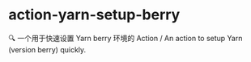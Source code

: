 # action-yarn-setup-berry
🔍 一个用于快速设置 Yarn berry 环境的 Action / An action to setup Yarn (version berry) quickly.
